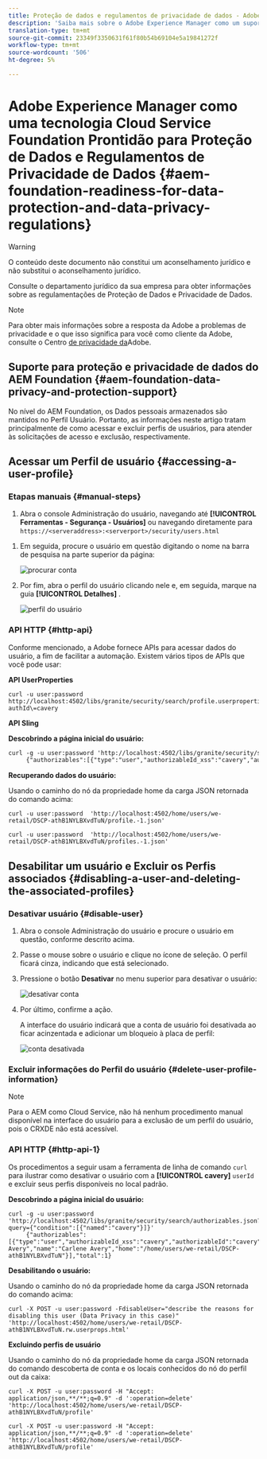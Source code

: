 ```yaml
---
title: Proteção de dados e regulamentos de privacidade de dados - Adobe Experience Manager como disponibilidade para a base de Cloud Service
description: 'Saiba mais sobre o Adobe Experience Manager como um suporte da Cloud Service Foundation para as várias regulamentações de proteção de dados e privacidade de dados; incluindo o Regulamento geral da UE sobre proteção de dados (RGPD), a Lei da Privacidade do Consumidor da Califórnia e como cumprir ao implementar um novo AEM como um projeto Cloud Service. '
translation-type: tm+mt
source-git-commit: 23349f3350631f61f80b54b69104e5a19841272f
workflow-type: tm+mt
source-wordcount: '506'
ht-degree: 5%

---
```



# Adobe Experience Manager como uma tecnologia Cloud Service Foundation Prontidão para Proteção de Dados e Regulamentos de Privacidade de Dados {#aem-foundation-readiness-for-data-protection-and-data-privacy-regulations}

>[!WARNING]
>
>O conteúdo deste documento não constitui um aconselhamento jurídico e não substitui o aconselhamento jurídico.
>
>Consulte o departamento jurídico da sua empresa para obter informações sobre as regulamentações de Proteção de Dados e Privacidade de Dados.

>[!NOTE]
>
>Para obter mais informações sobre a resposta da Adobe a problemas de privacidade e o que isso significa para você como cliente da Adobe, consulte o Centro [de privacidade da](https://www.adobe.com/privacy.html)Adobe.

## Suporte para proteção e privacidade de dados do AEM Foundation {#aem-foundation-data-privacy-and-protection-support}

No nível do AEM Foundation, os Dados pessoais armazenados são mantidos no Perfil Usuário. Portanto, as informações neste artigo tratam principalmente de como acessar e excluir perfis de usuários, para atender às solicitações de acesso e exclusão, respectivamente.

## Acessar um Perfil de usuário {#accessing-a-user-profile}

### Etapas manuais {#manual-steps}

1. Abra o console Administração do usuário, navegando até **[!UICONTROL Ferramentas - Segurança - Usuários]** ou navegando diretamente para `https://<serveraddress>:<serverport>/security/users.html`

<!--
   ![useradmin2](assets/useradmin2.png)
-->

1. Em seguida, procure o usuário em questão digitando o nome na barra de pesquisa na parte superior da página:

   ![procurar conta](assets/dpp-foundation-01.png)

1. Por fim, abra o perfil do usuário clicando nele e, em seguida, marque na guia **[!UICONTROL Detalhes]** .

   ![perfil do usuário](assets/dpp-foundation-02.png)

### API HTTP {#http-api}

Conforme mencionado, a Adobe fornece APIs para acessar dados do usuário, a fim de facilitar a automação. Existem vários tipos de APIs que você pode usar:

**API UserProperties**

```shell
curl -u user:password http://localhost:4502/libs/granite/security/search/profile.userproperties.json\?authId\=cavery
```

**API Sling**

**Descobrindo a página inicial do usuário:**

```xml
curl -g -u user:password 'http://localhost:4502/libs/granite/security/search/authorizables.json?query={"condition":[{"named":"cavery"}]}'
     {"authorizables":[{"type":"user","authorizableId_xss":"cavery","authorizableId":"cavery","name_xss":"Carlene Avery","name":"Carlene Avery","home":"/home/users/we-retail/DSCP-athB1NYLBXvdTuN"}],"total":1}
```

**Recuperando dados do usuário:**

Usando o caminho do nó da propriedade home da carga JSON retornada do comando acima:

```shell
curl -u user:password  'http://localhost:4502/home/users/we-retail/DSCP-athB1NYLBXvdTuN/profile.-1.json'
```

```shell
curl -u user:password  'http://localhost:4502/home/users/we-retail/DSCP-athB1NYLBXvdTuN/profiles.-1.json'
```

## Desabilitar um usuário e Excluir os Perfis associados {#disabling-a-user-and-deleting-the-associated-profiles}

### Desativar usuário {#disable-user}

1. Abra o console Administração do usuário e procure o usuário em questão, conforme descrito acima.
2. Passe o mouse sobre o usuário e clique no ícone de seleção. O perfil ficará cinza, indicando que está selecionado.

3. Pressione o botão **Desativar** no menu superior para desativar o usuário:

   ![desativar conta](assets/dpp-foundation-03.png)

4. Por último, confirme a ação.

   A interface do usuário indicará que a conta de usuário foi desativada ao ficar acinzentada e adicionar um bloqueio à placa de perfil:

   ![conta desativada](assets/dpp-foundation-04.png)

### Excluir informações do Perfil do usuário {#delete-user-profile-information}

>[!NOTE]
>
>Para o AEM como Cloud Service, não há nenhum procedimento manual disponível na interface do usuário para a exclusão de um perfil do usuário, pois o CRXDE não está acessível.

### API HTTP {#http-api-1}

Os procedimentos a seguir usam a ferramenta de linha de comando `curl` para ilustrar como desativar o usuário com a **[!UICONTROL cavery]** `userId` e excluir seus perfis disponíveis no local padrão.

**Descobrindo a página inicial do usuário:**

```shell
curl -g -u user:password 'http://localhost:4502/libs/granite/security/search/authorizables.json?query={"condition":[{"named":"cavery"}]}'
     {"authorizables":[{"type":"user","authorizableId_xss":"cavery","authorizableId":"cavery","name_xss":"Carlene Avery","name":"Carlene Avery","home":"/home/users/we-retail/DSCP-athB1NYLBXvdTuN"}],"total":1}
```

**Desabilitando o usuário:**

Usando o caminho do nó da propriedade home da carga JSON retornada do comando acima:

```shell
curl -X POST -u user:password -FdisableUser="describe the reasons for disabling this user (Data Privacy in this case)" 'http://localhost:4502/home/users/we-retail/DSCP-athB1NYLBXvdTuN.rw.userprops.html'
```

**Excluindo perfis de usuário**

Usando o caminho do nó da propriedade home da carga JSON retornada do comando descoberta de conta e os locais conhecidos do nó do perfil out da caixa:

```shell
curl -X POST -u user:password -H "Accept: application/json,**/**;q=0.9" -d ':operation=delete' 'http://localhost:4502/home/users/we-retail/DSCP-athB1NYLBXvdTuN/profile'
```

```shell
curl -X POST -u user:password -H "Accept: application/json,**/**;q=0.9" -d ':operation=delete' 'http://localhost:4502/home/users/we-retail/DSCP-athB1NYLBXvdTuN/profile'
```
